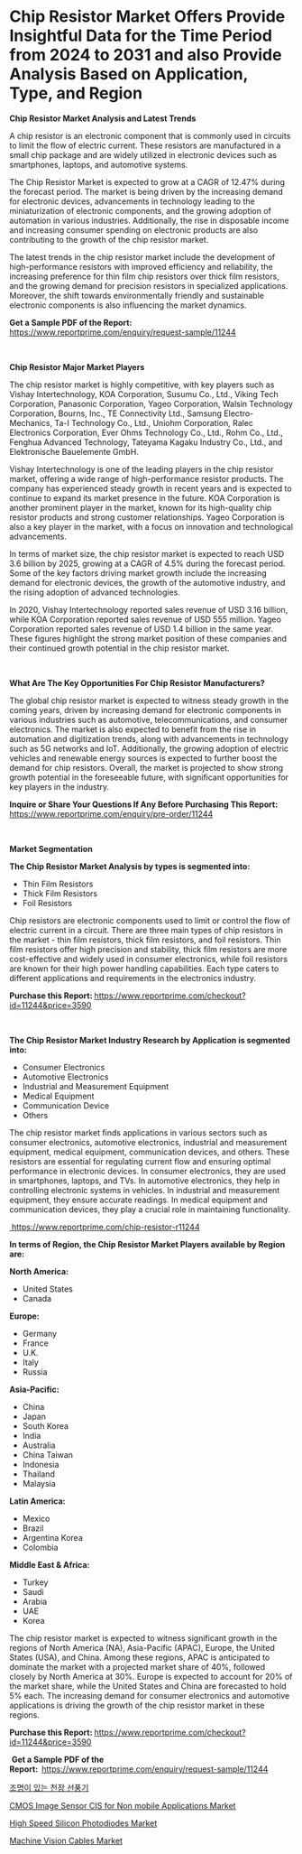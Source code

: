<p><h1>Chip Resistor Market Offers Provide Insightful Data for the Time Period from 2024 to 2031 and also Provide Analysis Based on Application, Type, and Region</h1></p><p><strong>Chip Resistor Market Analysis and Latest Trends</strong></p>
<p><p>A chip resistor is an electronic component that is commonly used in circuits to limit the flow of electric current. These resistors are manufactured in a small chip package and are widely utilized in electronic devices such as smartphones, laptops, and automotive systems.</p><p>The Chip Resistor Market is expected to grow at a CAGR of 12.47% during the forecast period. The market is being driven by the increasing demand for electronic devices, advancements in technology leading to the miniaturization of electronic components, and the growing adoption of automation in various industries. Additionally, the rise in disposable income and increasing consumer spending on electronic products are also contributing to the growth of the chip resistor market.</p><p>The latest trends in the chip resistor market include the development of high-performance resistors with improved efficiency and reliability, the increasing preference for thin film chip resistors over thick film resistors, and the growing demand for precision resistors in specialized applications. Moreover, the shift towards environmentally friendly and sustainable electronic components is also influencing the market dynamics.</p></p>
<p><strong>Get a Sample PDF of the Report:&nbsp;</strong> <a href="https://www.reportprime.com/enquiry/request-sample/11244">https://www.reportprime.com/enquiry/request-sample/11244</a></p>
<p>&nbsp;</p>
<p><strong>Chip Resistor Major Market Players</strong></p>
<p><p>The chip resistor market is highly competitive, with key players such as Vishay Intertechnology, KOA Corporation, Susumu Co., Ltd., Viking Tech Corporation, Panasonic Corporation, Yageo Corporation, Walsin Technology Corporation, Bourns, Inc., TE Connectivity Ltd., Samsung Electro-Mechanics, Ta-I Technology Co., Ltd., Uniohm Corporation, Ralec Electronics Corporation, Ever Ohms Technology Co., Ltd., Rohm Co., Ltd., Fenghua Advanced Technology, Tateyama Kagaku Industry Co., Ltd., and Elektronische Bauelemente GmbH.</p><p>Vishay Intertechnology is one of the leading players in the chip resistor market, offering a wide range of high-performance resistor products. The company has experienced steady growth in recent years and is expected to continue to expand its market presence in the future. KOA Corporation is another prominent player in the market, known for its high-quality chip resistor products and strong customer relationships. Yageo Corporation is also a key player in the market, with a focus on innovation and technological advancements.</p><p>In terms of market size, the chip resistor market is expected to reach USD 3.6 billion by 2025, growing at a CAGR of 4.5% during the forecast period. Some of the key factors driving market growth include the increasing demand for electronic devices, the growth of the automotive industry, and the rising adoption of advanced technologies.</p><p>In 2020, Vishay Intertechnology reported sales revenue of USD 3.16 billion, while KOA Corporation reported sales revenue of USD 555 million. Yageo Corporation reported sales revenue of USD 1.4 billion in the same year. These figures highlight the strong market position of these companies and their continued growth potential in the chip resistor market.</p></p>
<p>&nbsp;</p>
<p><strong>What Are The Key Opportunities For Chip Resistor Manufacturers?</strong></p>
<p><p>The global chip resistor market is expected to witness steady growth in the coming years, driven by increasing demand for electronic components in various industries such as automotive, telecommunications, and consumer electronics. The market is also expected to benefit from the rise in automation and digitization trends, along with advancements in technology such as 5G networks and IoT. Additionally, the growing adoption of electric vehicles and renewable energy sources is expected to further boost the demand for chip resistors. Overall, the market is projected to show strong growth potential in the foreseeable future, with significant opportunities for key players in the industry.</p></p>
<p><strong>Inquire or Share Your Questions If Any Before Purchasing This Report:</strong> <a href="https://www.reportprime.com/enquiry/pre-order/11244">https://www.reportprime.com/enquiry/pre-order/11244</a></p>
<p>&nbsp;</p>
<p><strong>Market Segmentation</strong></p>
<p><strong>The Chip Resistor Market Analysis by types is segmented into:</strong></p>
<p><ul><li>Thin Film Resistors</li><li>Thick Film Resistors</li><li>Foil Resistors</li></ul></p>
<p><p>Chip resistors are electronic components used to limit or control the flow of electric current in a circuit. There are three main types of chip resistors in the market - thin film resistors, thick film resistors, and foil resistors. Thin film resistors offer high precision and stability, thick film resistors are more cost-effective and widely used in consumer electronics, while foil resistors are known for their high power handling capabilities. Each type caters to different applications and requirements in the electronics industry.</p></p>
<p><strong>Purchase this Report:&nbsp;</strong><a href="https://www.reportprime.com/checkout?id=11244&price=3590">https://www.reportprime.com/checkout?id=11244&price=3590</a></p>
<p>&nbsp;</p>
<p><strong>The Chip Resistor Market Industry Research by Application is segmented into:</strong></p>
<p><ul><li>Consumer Electronics</li><li>Automotive Electronics</li><li>Industrial and Measurement Equipment</li><li>Medical Equipment</li><li>Communication Device</li><li>Others</li></ul></p>
<p><p>The chip resistor market finds applications in various sectors such as consumer electronics, automotive electronics, industrial and measurement equipment, medical equipment, communication devices, and others. These resistors are essential for regulating current flow and ensuring optimal performance in electronic devices. In consumer electronics, they are used in smartphones, laptops, and TVs. In automotive electronics, they help in controlling electronic systems in vehicles. In industrial and measurement equipment, they ensure accurate readings. In medical equipment and communication devices, they play a crucial role in maintaining functionality.</p></p>
<p><a href="https://www.reportprime.com/chip-resistor-r11244">&nbsp;https://www.reportprime.com/chip-resistor-r11244</a></p>
<p><strong>In terms of Region, the Chip Resistor Market Players available by Region are:</strong></p>
<p>
    <p> <strong> North America: </strong>
        <ul>
            <li>United States</li>
            <li>Canada</li>
        </ul>
        </p> 
    <p> <strong> Europe: </strong>
        <ul>
            <li>Germany</li>
            <li>France</li>
            <li>U.K.</li>
            <li>Italy</li>
            <li>Russia</li>
        </ul>
        </p> 
    <p> <strong> Asia-Pacific: </strong>
        <ul>
            <li>China</li>
            <li>Japan</li>
            <li>South Korea</li>
            <li>India</li>
            <li>Australia</li>
            <li>China Taiwan</li>
            <li>Indonesia</li>
            <li>Thailand</li>
            <li>Malaysia</li>
        </ul>
        </p> 
    <p> <strong> Latin America: </strong>
        <ul>
            <li>Mexico</li>
            <li>Brazil</li>
            <li>Argentina Korea</li>
            <li>Colombia</li>
        </ul>
        </p> 
    <p> <strong> Middle East & Africa: </strong>
        <ul>
            <li>Turkey</li>
            <li>Saudi</li>
            <li>Arabia</li>
            <li>UAE</li>
            <li>Korea</li>
        </ul>
    </p>
    </p>
<p><p>The chip resistor market is expected to witness significant growth in the regions of North America (NA), Asia-Pacific (APAC), Europe, the United States (USA), and China. Among these regions, APAC is anticipated to dominate the market with a projected market share of 40%, followed closely by North America at 30%. Europe is expected to account for 20% of the market share, while the United States and China are forecasted to hold 5% each. The increasing demand for consumer electronics and automotive applications is driving the growth of the chip resistor market in these regions.</p></p>
<p><strong>Purchase this Report: </strong><a href="https://www.reportprime.com/checkout?id=11244&price=3590">https://www.reportprime.com/checkout?id=11244&price=3590</a></p>
<p>&nbsp;<strong>Get a Sample PDF of the Report:&nbsp;&nbsp;</strong><a href="https://www.reportprime.com/enquiry/request-sample/11244">https://www.reportprime.com/enquiry/request-sample/11244</a></p>
<p><strong></strong></p>
<p><p><a href="https://github.com/crfsywufhm81415/Market-Research-Report-List-1/blob/main/922076823987.md">조명이 있는 천장 선풍기</a></p><p><a href="https://natural-crush-b99.notion.site/CMOS-Image-Sensor-CIS-for-Non-mobile-Applications-Market-Size-Market-Outlook-and-Market-Forecast-2-455328bf41e94eabb9932a332fa75afe">CMOS Image Sensor CIS for Non mobile Applications Market</a></p><p><a href="https://boundless-drawbridge-702.notion.site/High-Speed-Silicon-Photodiodes-Market-Trends-Forecast-and-Competitive-Analysis-to-2031-e7b31e9514b14338b2b0e4bc6b52be1d">High Speed Silicon Photodiodes Market</a></p><p><a href="https://view.publitas.com/reportprime-1/machine-vision-cables-market-competitive-analysis-market-trends-and-forecast-to-2031/">Machine Vision Cables Market</a></p></p>